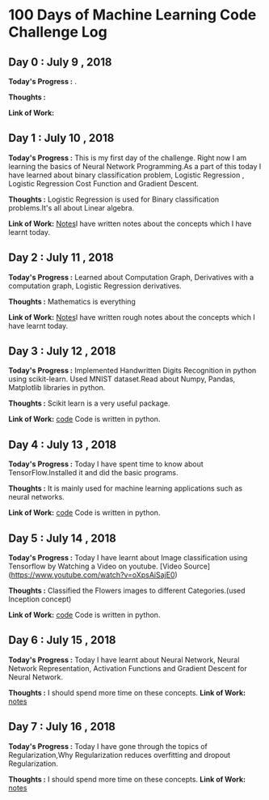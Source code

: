 # 100 Days of Machine Learning Code Challenge Log

## Day 0 : July 9 , 2018
**Today's Progress :**  .

**Thoughts :** 

**Link of Work:** 

## Day 1 : July 10 , 2018
**Today's Progress :**  This is my first day of the challenge. Right now I am learning the basics of Neural Network Programming.As a part of this today I have learned about binary classification problem, Logistic Regression , Logistic Regression Cost Function and Gradient Descent. 

**Thoughts :** Logistic Regression is used for Binary classification problems.It's all about Linear algebra.

**Link of Work:**  [Notes](https://github.com/cherry324/100DaysOfMLCodeChallenge/tree/master/notesDay1)I have written notes about the concepts which I have learnt today. 

## Day 2 : July 11 , 2018
**Today's Progress :**  Learned about Computation Graph, Derivatives with a computation graph, Logistic Regression derivatives. 

**Thoughts :** Mathematics is everything

**Link of Work:**  [Notes](https://github.com/cherry324/100DaysOfMLCodeChallenge/tree/master/notesDay2)I have written rough notes about the concepts which I have learnt today. 

## Day 3 : July 12 , 2018
**Today's Progress :**  Implemented Handwritten Digits Recognition in python using scikit-learn. Used MNIST dataset.Read about Numpy, Pandas, Matplotlib libraries in python. 

**Thoughts :** Scikit learn is a very useful package.

**Link of Work:**  [code](https://github.com/cherry324/100DaysOfMLCodeChallenge/tree/master/Day3) Code is written in python.

## Day 4 : July 13 , 2018
**Today's Progress :**  Today I have spent time to know about TensorFlow.Installed it and did the basic programs.

**Thoughts :** It is mainly used for machine learning applications such as neural networks.

**Link of Work:**  [code](https://github.com/cherry324/100DaysOfMLCodeChallenge/tree/master/Day4) Code is written in python.

## Day 5 : July 14 , 2018
**Today's Progress :**  Today I have learnt about Image classification using Tensorflow by Watching a Video on youtube.
                      [Video Source] (https://www.youtube.com/watch?v=oXpsAiSajE0)

**Thoughts :** Classified the Flowers images to different Categories.(used Inception concept)

**Link of Work:**  [code](https://github.com/cherry324/100DaysOfMLCodeChallenge/tree/master/Day5) Code is written in python.

## Day 6 : July 15 , 2018
**Today's Progress :**  Today I have learnt about Neural Network, Neural Network Representation, Activation Functions and Gradient Descent for Neural Network.

**Thoughts :** I should spend more time on these concepts.
**Link of Work:**  [notes](https://github.com/cherry324/100DaysOfMLCodeChallenge/tree/master/Day6) 

## Day 7 : July 16 , 2018
**Today's Progress :**  Today I have gone through the topics of  Regularization,Why Regularization reduces overfitting and dropout Regularization.

**Thoughts :** I should spend more time on these concepts.
**Link of Work:**  [notes](https://github.com/cherry324/100DaysOfMLCodeChallenge/tree/master/Day7) 



